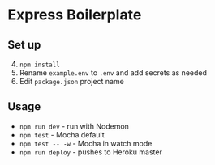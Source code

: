 # Express Boilerplate

## Set up

4. `npm install`
5. Rename `example.env` to `.env` and add secrets as needed
6. Edit `package.json` project name

## Usage

* `npm run dev` - run with Nodemon
* `npm test` - Mocha default
* `npm test -- -w` - Mocha in watch mode
* `npm run deploy` - pushes to Heroku master
